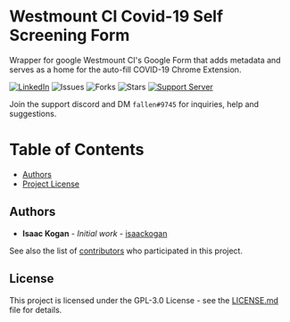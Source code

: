 Westmount CI Covid-19 Self Screening Form
==================
Wrapper for google Westmount CI's Google Form that adds metadata and serves as a home for the auto-fill COVID-19 Chrome Extension.

 [![LinkedIn](https://img.shields.io/badge/LinkedIn-0077B5?style=for-the-badge&logo=linkedin&logoColor=white&style=flat-square)](https://www.linkedin.com/in/isaac-kogan-5a45b9193/ ) ![Issues](https://img.shields.io/github/issues/wciyrdsb/covid-screening-site) ![Forks](https://img.shields.io/github/forks/wciyrdsb/covid-screening-site) ![Stars](https://img.shields.io/github/stars/wciyrdsb/covid-screening-site) [![Support Server](https://img.shields.io/discord/655522419460669481.svg?color=7289da&logo=discord&style=flat-square)](https://discord.gg/kaX9H65VhG)

Join the support discord and DM ``fallen#9745`` for inquiries, help and suggestions.

# Table of Contents
- [Authors](#authors)
- [Project License](#license)

## Authors

* **Isaac Kogan** - *Initial work* - [isaackogan](https://github.com/isaackogan)

See also the list of [contributors](https://github.com/isaackogan/Chromegle/contributors) who participated in this project.

## License

This project is licensed under the GPL-3.0 License - see the [LICENSE.md](LICENSE) file for details.
